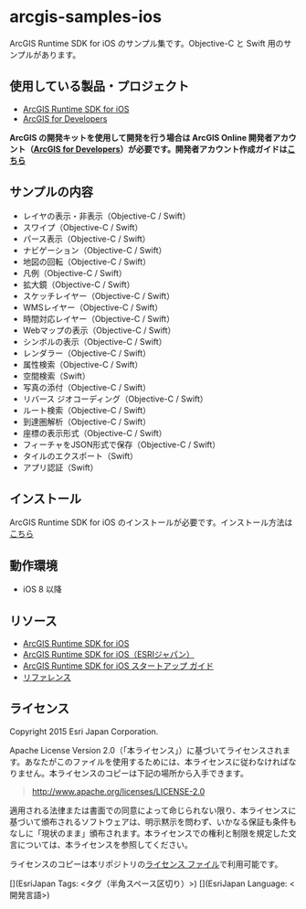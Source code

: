 # arcgis-samples-ios

ArcGIS Runtime SDK for iOS のサンプル集です。Objective-C と Swift 用のサンプルがあります。

## 使用している製品・プロジェクト

* [ArcGIS Runtime SDK for iOS](https://developers.arcgis.com/ios/)
* [ArcGIS for Developers](https://developers.arcgis.com/en/)

**ArcGIS の開発キットを使用して開発を行う場合は ArcGIS Online 開発者アカウント（[ArcGIS for Developers](https://developers.arcgis.com/en/)）が必要です。開発者アカウント作成ガイドは[こちら](http://www.esrij.com/cgi-bin/wp/wp-content/uploads/documents/signup-esri-developers.pdf)**

## サンプルの内容

* レイヤの表示・非表示（Objective-C / Swift）
* スワイプ（Objective-C / Swift）
* パース表示（Objective-C / Swift）
* ナビゲーション（Objective-C / Swift）
* 地図の回転（Objective-C / Swift）
* 凡例（Objective-C / Swift）
* 拡大鏡（Objective-C / Swift）
* スケッチレイヤー（Objective-C / Swift）
* WMSレイヤー（Objective-C / Swift）
* 時間対応レイヤー（Objective-C / Swift）
* Webマップの表示（Objective-C / Swift）
* シンボルの表示（Objective-C / Swift）
* レンダラー（Objective-C / Swift）
* 属性検索（Objective-C / Swift）
* 空間検索（Swift）
* 写真の添付（Objective-C / Swift）
* リバース ジオコーディング（Objective-C / Swift）
* ルート検索（Objective-C / Swift）
* 到達圏解析（Objective-C / Swift）
* 座標の表示形式（Objective-C / Swift）
* フィーチャをJSON形式で保存（Objective-C / Swift）
* タイルのエクスポート（Swift）
* アプリ認証（Swift）

## インストール

ArcGIS Runtime SDK for iOS のインストールが必要です。インストール方法は[こちら](https://www.esrij.com/cgi-bin/wp/wp-content/uploads/documents/startup-ios-v1025.pdf)

## 動作環境

* iOS 8 以降

## リソース

* [ArcGIS Runtime SDK for iOS](https://developers.arcgis.com/ios/)
* [ArcGIS Runtime SDK for iOS（ESRIジャパン）](https://www.esrij.com/products/arcgis-runtime-sdk-for-ios/)
* [ArcGIS Runtime SDK for iOS スタートアップ ガイド](http://www.esrij.com/products/arcgis-runtime-sdk-for-ios/documents/)
* [リファレンス](<https://developers.arcgis.com/ios/api-reference/>)


## ライセンス
Copyright 2015 Esri Japan Corporation.

Apache License Version 2.0（「本ライセンス」）に基づいてライセンスされます。あなたがこのファイルを使用するためには、本ライセンスに従わなければなりません。本ライセンスのコピーは下記の場所から入手できます。

> http://www.apache.org/licenses/LICENSE-2.0

適用される法律または書面での同意によって命じられない限り、本ライセンスに基づいて頒布されるソフトウェアは、明示黙示を問わず、いかなる保証も条件もなしに「現状のまま」頒布されます。本ライセンスでの権利と制限を規定した文言については、本ライセンスを参照してください。

ライセンスのコピーは本リポジトリの[ライセンス ファイル](./LICENSE)で利用可能です。

[](EsriJapan Tags: <タグ（半角スペース区切り）>)
[](EsriJapan Language: <開発言語>)
